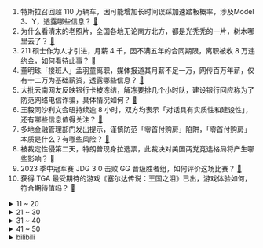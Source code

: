 1. 特斯拉召回超 110 万辆车，因可能增加长时间误踩加速踏板概率，涉及Model 3、Y，透露哪些信息？ [:link:](https://www.zhihu.com/question/600577408)
2. 为什么看清末的老照片，全国各地无论南方北方，都是光秃秃的一片，树木哪里去了？ [:link:](https://www.zhihu.com/question/63942060)
3. 211 硕士作为人才引进，月薪 4 千，因不满五年的合同期限，离职被收 8 万违约金，如何看待此事？ [:link:](https://www.zhihu.com/question/600419079)
4. 董明珠「接班人」孟羽童离职，媒体报道其月薪不足一万，网传百万年薪，仅有十二万为基础薪资，透露哪些信息？ [:link:](https://www.zhihu.com/question/600534723)
5. 大批云南网友反映银行卡被冻结，解冻要排几个小时队，建设银行回应称为了防范网络电信诈骗，具体情况如何？ [:link:](https://www.zhihu.com/question/600378266)
6. 王毅同沙利文会晤持续逾 8 小时，双方均表示「对话具有实质性和建设性」，还有哪些信息值得关注？ [:link:](https://www.zhihu.com/question/600526617)
7. 多地金融管理部门发出提示，谨慎防范「零首付购房」陷阱，「零首付购房」本质是什么？有哪些风险？ [:link:](https://www.zhihu.com/question/600580504)
8. 被裁定性侵第二天，特朗普现身拉选票，此裁决对美国两党竞选格局将产生哪些影响？ [:link:](https://www.zhihu.com/question/600370864)
9. 2023 季中冠军赛 JDG 3:0 击败 GG 晋级胜者组，如何评价这场比赛？ [:link:](https://www.zhihu.com/question/600662245)
10. 获得 TGA 最受期待的游戏《塞尔达传说：王国之泪》已出，游戏体验如何，符合期待值吗？ [:link:](https://www.zhihu.com/question/600423960)
<details>
<summary>11 ~ 20</summary>

11. 如何评价《漫长的季节》中张静初饰演的成年沈墨？ [:link:](https://www.zhihu.com/question/599052121)
12. 美财长耶伦警告称美若债务违约将重创美国和世界经济，建议废除债务上限或改变提高上限的流程，如何解读？ [:link:](https://www.zhihu.com/question/600525789)
13. 马论匹、猪论头、狗论条，为什么都是生活中常见的动物，但计量单位却不同？ [:link:](https://www.zhihu.com/question/599754988)
14. 辛巴直播致榴莲涨价，市监局回应，你对该事件都有哪些看法？ [:link:](https://www.zhihu.com/question/600353374)
15. 部分银行通知存款利率下周一即将调整，有银行称至少下调 50 个基点，这意味着什么？或带来哪些影响？ [:link:](https://www.zhihu.com/question/600592835)
16. 掘金 4-2 太阳，太阳 25 分惨败出局，如何评价今年季后赛杜兰特的表现？ [:link:](https://www.zhihu.com/question/600563590)
17. 上海北京杭州合肥等多城 4 月二手房交易量大幅回落，受哪些因素影响？「小阳春」熄火了吗？ [:link:](https://www.zhihu.com/question/600525783)
18. 年轻人新房必不可少的家电有哪些？ [:link:](https://www.zhihu.com/question/597560669)
19. 如何看待稚晖君创业「智元机器人」，其前景如何？ [:link:](https://www.zhihu.com/question/593949406)
20. 世卫组织宣布猴痘疫情不再构成「国际关注的突发公共卫生事件」，这意味着什么？ [:link:](https://www.zhihu.com/question/600467458)
</details>
<details>
<summary>21 ~ 30</summary>

21. 第一次养猫，有什么好物可以分享吗？ [:link:](https://www.zhihu.com/question/596716959)
22. 错怪了孩子要不要道歉？ [:link:](https://www.zhihu.com/question/593594948)
23. 当下年轻人社交欲望不强，是否只是选择性放弃不重要的社交关系？哪些关系是不能放弃维护的？ [:link:](https://www.zhihu.com/question/600395803)
24. 笔记本将会在多少年后开始流行1TB内存？ [:link:](https://www.zhihu.com/question/600184715)
25. 《崩坏：星穹铁道》中有哪些让你会心一笑的梗？ [:link:](https://www.zhihu.com/question/598674124)
26. 宠物也会玩腻自己的玩具吗？如何挑选宠物玩具性价比最高？ [:link:](https://www.zhihu.com/question/594221188)
27. 你会边上班边听歌吗，对你来说这有哪些好处？ [:link:](https://www.zhihu.com/question/596351476)
28. 养宠生活中，有什么好物能瞬间提升「养宠幸福感」？ [:link:](https://www.zhihu.com/question/597543412)
29. 《漫长的季节》里有哪些惊艳的台词？ [:link:](https://www.zhihu.com/question/598845291)
30. 勇士球员维金斯表示「现在这个阶段每个人都有伤，我现在状态足以竞争总冠军」，该球员竞技状态如何？ [:link:](https://www.zhihu.com/question/600380186)
</details>
<details>
<summary>31 ~ 40</summary>

31. 年轻人不爱社交、出现「卡顿」，更多的是心理逃避还是单纯觉得没必要？ [:link:](https://www.zhihu.com/question/600395673)
32. 女生在饭局中该如何表现方能比较得体？ [:link:](https://www.zhihu.com/question/282918159)
33. 理论上古代只要把四书五经背熟了就能考上状元，为什么多数人却连个秀才都考不中呢？ [:link:](https://www.zhihu.com/question/599169937)
34. 烧烤型高温或大范围出现，山东河北可能为中心，部分地区或超 40 度，面对极端高温天气如何应对？ [:link:](https://www.zhihu.com/question/600517301)
35. 自由意志的决策是确定性决策还是随机决策？ [:link:](https://www.zhihu.com/question/599650137)
36. 2023 年让人期待的新电动化科技品是哪款？ [:link:](https://www.zhihu.com/question/600145230)
37. 苹果是怎么做到重构arm版的macos的? [:link:](https://www.zhihu.com/question/597354126)
38. 《漫长的季节》被网友批爹味重，看过这部剧的你体感如何？ [:link:](https://www.zhihu.com/question/599932706)
39. 四川一学校要求家长排班到校站岗，当地教育局回应称「并无不当」，怎样看待校方做法？有哪些实际问题要考虑？ [:link:](https://www.zhihu.com/question/600333194)
40. 猫除了猫粮，还要补充什么营养品？ [:link:](https://www.zhihu.com/question/382550738)
</details>
<details>
<summary>41 ~ 50</summary>

41. 7岁前由奶奶带大，孩子现在问题很多，怎么办？ [:link:](https://www.zhihu.com/question/598943088)
42. 如何评价NBA2022-2023赛季最佳阵容？ [:link:](https://www.zhihu.com/question/600315799)
43. 很多家长担心独生女远嫁让孩子就近上大学，你支持这样的选择吗？ [:link:](https://www.zhihu.com/question/599550665)
44. 久坐族，有哪些适合在办公室拉伸锻炼的简单的动作？ [:link:](https://www.zhihu.com/question/598718689)
45. 为什么不把编程纳入高考? [:link:](https://www.zhihu.com/question/599576959)
46. 职场打工人的笔记本怎么选？有哪些推荐？ [:link:](https://www.zhihu.com/question/596333630)
47. 人为什么要努力？努力就会有结果吗？ [:link:](https://www.zhihu.com/question/600516550)
48. 在当前就业环境下，还有哪些行业在逆势招人？这些行业有哪些共通点？最有潜力的是哪个？ [:link:](https://www.zhihu.com/question/599960075)
49. 中国政府欧亚事务特别代表将赴乌克兰等五国访问，有哪些信息值得关注？ [:link:](https://www.zhihu.com/question/600582306)
50. 电影《肖申克的救赎》中，老布伦获得了自由，为什么还要自杀？ [:link:](https://www.zhihu.com/question/593285390)
</details><details>
<summary>bilibili</summary>

</details>